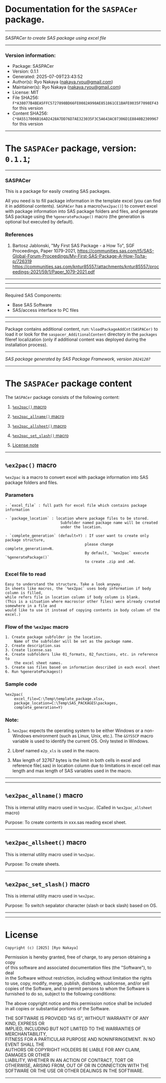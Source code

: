 ﻿# Documentation for the `SASPACer` package.
  
----------------------------------------------------------------
 
 *SASPACer to create SAS package using excel file* 
  
----------------------------------------------------------------
 
### Version information:
  
- Package: SASPACer
- Version: 0.1.1
- Generated: 2025-07-09T23:43:52
- Author(s): Ryo Nakaya (nakaya.ryou@gmail.com)
- Maintainer(s): Ryo Nakaya (nakaya.ryou@gmail.com)
- License: MIT
- File SHA256: `F*A38077B4BEA5FFC5727898BD66FE0082A998AE851861CE1BAFE0035F7098EF43` for this version
- Content SHA256: `C*8A5517006B16AD2428A7DD76D7AE323035F3C5A643AC07306D1E8840B2309967` for this version
  
---
 
# The `SASPACer` package, version: `0.1.1`;
  
---
 

### SASPACer ###

This is a package for easily creating SAS packages.

All you need is to fill package information in the template excel 
(you can find it in additional contents).
`SASPACer` has a macro(`%ex2pac()`) to convert excel with package information into
SAS package folders and files, and generate SAS package using the `%generatePackage()`
macro (the generation is optional but executed by default).

### References ###
1. Bartosz Jablonski, "My First SAS Package - a How To", SGF Proceedings, Paper 1079-2021, 
   https://communities.sas.com/t5/SAS-Global-Forum-Proceedings/My-First-SAS-Package-A-How-To/ta-p/726319
   https://communities.sas.com/kntur85557/attachments/kntur85557/proceedings-2021/59/1/Paper_1079-2021.pdf

---

  
---
 
  
---
 
Required SAS Components: 
  - Base SAS Software
  - SAS/access interface to PC files
  
---
 
  
---
 
Package contains additional content, run:  `%loadPackageAddCnt(SASPACer)`  to load it
or look for the `saspacer_AdditionalContent` directory in the `packages` fileref
localization (only if additional content was deployed during the installation process).
 
--------------------------------------------------------------------
 
*SAS package generated by SAS Package Framework, version `20241207`*
 
--------------------------------------------------------------------
 
# The `SASPACer` package content
The `SASPACer` package consists of the following content:
 
1. [`%ex2pac()` macro ](#ex2pac-macros-1 )
2. [`%ex2pac_allname()` macro ](#ex2pacallname-macros-2 )
3. [`%ex2pac_allsheet()` macro ](#ex2pacallsheet-macros-3 )
4. [`%ex2pac_set_slash()` macro ](#ex2pacsetslash-macros-4 )
  
 
5. [License note](#license)
  
---
 
## `%ex2pac()` macro <a name="ex2pac-macros-1"></a> ######

`%ex2pac` is a macro to convert excel with package information into
SAS package folders and files.

### Parameters
	- `excel_file` : full path for excel file which contains package information

	- `package_location` : location where package files to be stored.
		                     Subfolder named package name will be created 
                             under the location.

	- `complete_generation` (default=Y) : If user want to create only package structure, 
                                        please change complete_generation=N.
		                                By default, `%ex2pac` execute `%generatePackage()` 
                                        to create .zip and .md.


### Excel file to read

	Easy to understand the structure. Take a look anyway.
	In sheets like macros, the `%ex2pac` uses body information if body column is filled,
	while refers file in location column if body column is blank.
	(This is a situation where macros(or other files) were already created somewhere in a file and
	would like to use it instead of copying contents in body column of the excel.)


### Flow of the `%ex2pac` macro
	1. Create package subfolder in the location.
		Name of the subfolder will be set as the package name.
	2. Create description.sas
	3. Create license.sas
	4. Create subfolders like 01_formats, 02_functions, etc. in reference to
		the excel sheet names.
	5. Create sas files based on information described in each excel sheet
	6. Run %generatePackages()

### Sample code

~~~sas
%ex2pac(
	excel_file=C:\Temp\template_package.xlsx,
	package_location=C:\Temp\SAS_PACKAGES\packages,
	complete_generation=Y)
~~~

### Note:
  1. `%ex2pac` expects the operating system to be either Windows or a non-Windows environment
  (such as Linux, Unix, etc.). The `&SYSSCP` macro variable is used to identify the current OS.
  Only tested in Windows.

  2. Libref named `e2p_xls` is used in the macro.
  3. Max length of 32767 bytes is the limit in both cells in excel and reference file(.sas) in location column
  due to limitations in excel cell max length and max length of SAS variables used in the macro.

---

  
---
 
## `%ex2pac_allname()` macro <a name="ex2pacallname-macros-2"></a> ######

This is internal utility macro used in `%ex2pac`.
(Called in `%ex2pac_allsheet` macro)

Purpose:
To create contents in xxx.sas reading excel sheet.

  
---
 
## `%ex2pac_allsheet()` macro <a name="ex2pacallsheet-macros-3"></a> ######

This is internal utility macro used in `%ex2pac`.

Purpose:
To create sheets.

  
---
 
## `%ex2pac_set_slash()` macro <a name="ex2pacsetslash-macros-4"></a> ######

This is internal utility macro used in `%ex2pac`.

Purpose:
To switch sepalator character (slash or back slash) based on OS.

  
---
 
  
---
 
# License <a name="license"></a> ######
 
	Copyright (c) [2025] [Ryo Nakaya]

  Permission is hereby granted, free of charge, to any person obtaining a copy  
  of this software and associated documentation files (the "Software"), to deal  
  in the Software without restriction, including without limitation the rights  
  to use, copy, modify, merge, publish, distribute, sublicense, and/or sell     
  copies of the Software, and to permit persons to whom the Software is         
  furnished to do so, subject to the following conditions:                      
                                                                                
  The above copyright notice and this permission notice shall be included       
  in all copies or substantial portions of the Software.                        
                                                                                
  THE SOFTWARE IS PROVIDED "AS IS", WITHOUT WARRANTY OF ANY KIND, EXPRESS OR    
  IMPLIED, INCLUDING BUT NOT LIMITED TO THE WARRANTIES OF MERCHANTABILITY,      
  FITNESS FOR A PARTICULAR PURPOSE AND NONINFRINGEMENT. IN NO EVENT SHALL THE   
  AUTHORS OR COPYRIGHT HOLDERS BE LIABLE FOR ANY CLAIM, DAMAGES OR OTHER        
  LIABILITY, WHETHER IN AN ACTION OF CONTRACT, TORT OR OTHERWISE, ARISING FROM, 
  OUT OF OR IN CONNECTION WITH THE SOFTWARE OR THE USE OR OTHER DEALINGS IN THE 
  SOFTWARE.                                                                 
 
  
---
 
